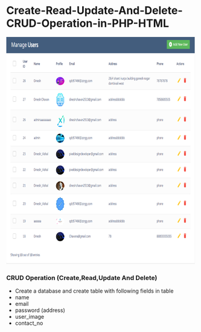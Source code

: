 # Create-Read-Update-And-Delete-CRUD-Operation-in-PHP-HTML

<img src="crud.png" alt="Girl in a jacket" style="width:500px;height:600px;">

### CRUD Operation (Create,Read,Update And Delete)
- Create a database and create table with following fields in table
 - name
 - email
 - password (address)
 - user_image
 - contact_no
